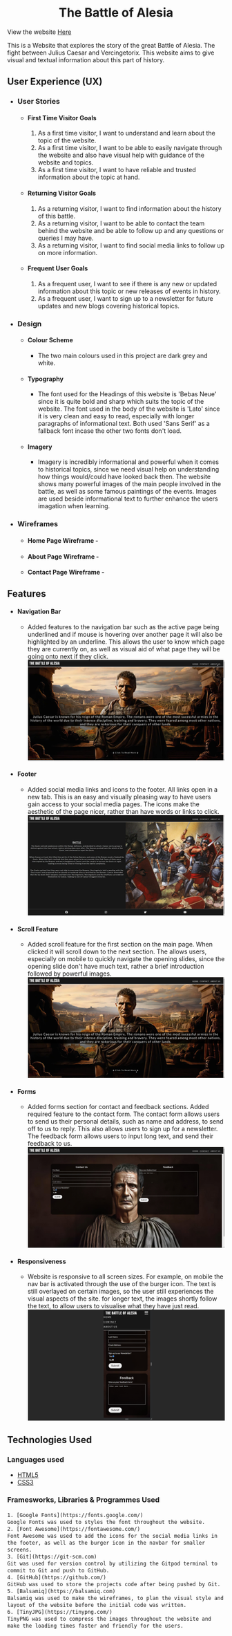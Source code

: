 <h1 align="center">The Battle of Alesia</h1>

View the website [Here](https://maxxkm.github.io/CI-Project-1/)

This is a Website that explores the story of the great Battle of Alesia. The fight between Julius Caesar and Vercingetorix. This website aims to give visual and textual information about this part of history.

## User Experience (UX)

-  ### User Stories

   -  #### First Time Visitor Goals
        1. As a first time visitor, I want to understand and learn about the topic of the website.
        2. As a first time visitor, I want to be able to easily navigate through the website and also have visual help with guidance of the website and topics.
        3. As a first time visitor, I want to have reliable and trusted information about the topic at hand.

   -  #### Returning Visitor Goals
        1. As a returning visitor, I want to find information about the history of this battle.
        2. As a returning visitor, I want to be able to contact the team behind the website and be able to follow up and any questions or queries I may have.
        3. As a returning visitor, I want to find social media links to follow up on more information.
   
   -  #### Frequent User Goals
        1. As a frequent user, I want to see if there is any new or updated information about this topic or new releases of events in history.
        2. As a frequent user, I want to sign up to a newsletter for future updates and new blogs covering historical topics.


- ### Design
  - #### Colour Scheme
    - The two main colours used in this project are dark grey and white.
  - #### Typography
    - The font used for the Headings of this website is 'Bebas Neue' since it is quite bold and sharp which suits the topic of the website. The font used in the body of the website is 'Lato' since it is very clean and easy to read, especially with longer paragraphs of informational text. Both used 'Sans Serif' as a fallback font incase the other two fonts don't load.
  - #### Imagery
    - Imagery is incredibly informational and powerful when it comes to historical topics, since we need visual help on understanding how things would/could have looked back then. The website shows many powerful images of the main people involved in the battle, as well as some famous paintings of the events. Images are used beside informational text to further enhance the users imagation when learning.

- ### Wireframes
    - #### Home Page Wireframe -
    - #### About Page Wireframe -
    - #### Contact Page Wireframe -

## Features
  - #### Navigation Bar
    - Added features to the navigation bar such as the active page being underlined and if mouse is hovering over another page it will also be highlighted by an underline. This 
    allows the user to know which page they are currently on, as well as visual aid of what page they will be going onto next if they click.
    ![Image of sites navigation bar](assets/images/readme-images/nav.jpg)
  - #### Footer
    - Added social media links and icons to the footer. All links open in a new tab. This is an easy and visually pleasing way to have users gain access to your social media pages.
    The icons make the aesthetic of the page nicer, rather than have words or links to click.
    ![Image of sites footer](assets/images/readme-images/footer.jpg)
  - #### Scroll Feature
    - Added scroll feature for the first section on the main page. When clicked it will scroll down to the next section. The allows users, especially on mobile to quickly navigate
    the opening slides, since the opening slide don't have much text, rather a brief introduction followed by powerful images.
    ![Image of sites scroll feature](assets/images/readme-images/scroll.jpg)
  - #### Forms
    - Added forms section for contact and feedback sections. Added required feature to the contact form. The contact form allows users to send us their personal details, such as
    name and address, to send off to us to reply. This also allows users to sign up for a newsletter. The feedback form allows users to input long text, and send their feedback to us.
    ![Image of sites forms section](assets/images/readme-images/forms.jpg)
  - #### Responsiveness
    - Website is responsive to all screen sizes. For example, on mobile the nav bar is activated through the use of the burger icon. The text is still overlayed on certain images, so the user still experiences the visual aspects of the site. for longer text, the images shortly follow the text, to allow users to visualise what they have just read.
    ![Image of sites responsiveness](assets/images/readme-images/response.png)
  
## Technologies Used

### Languages used

- [HTML5](https://en.wikipedia.org/wiki/HTML)
- [CSS3](https://en.wikipedia.org/wiki/CSS)

### Framesworks, Libraries & Programmes Used
    1. [Google Fonts](https://fonts.google.com/)
    Google Fonts was used to styles the font throughout the website.
    2. [Font Awesome](https://fontawesome.com/)
    Font Awesome was used to add the icons for the social media links in the footer, as well as the burger icon in the navbar for smaller screens.
    3. [Git](https://git-scm.com)
    Git was used for version control by utilizing the Gitpod terminal to commit to Git and push to GitHub.
    4. [GitHub](https://github.com/)
    GitHub was used to store the projects code after being pushed by Git.
    5. [Balsamiq](https://balsamiq.com)
    Balsamiq was used to make the wireframes, to plan the visual style and layout of the website before the initial code was written.
    6. [TinyJPG](https://tinypng.com/)
    TinyPNG was used to compress the images throughout the website and make the loading times faster and friendly for the users.